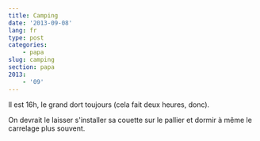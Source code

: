 ```yaml
---
title: Camping
date: '2013-09-08'
lang: fr
type: post
categories:
    - papa
slug: camping
section: papa
2013:
    - '09'
---
```


Il est 16h, le grand dort toujours (cela fait deux heures, donc).

On devrait le laisser s'installer sa couette sur le pallier et dormir à même le carrelage plus souvent.
